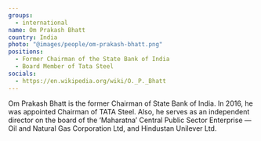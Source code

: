 ```yaml
---
groups:
  - international
name: Om Prakash Bhatt
country: India
photo: "@images/people/om-prakash-bhatt.png"
positions:
  - Former Chairman of the State Bank of India
  - Board Member of Tata Steel
socials:
  - https://en.wikipedia.org/wiki/O._P._Bhatt
---
```


Om Prakash Bhatt is the former Chairman of State Bank of India. In 2016, he was appointed Chairman of TATA Steel. Also, he serves as an independent director on the board of the ‘Maharatna’ Central Public Sector Enterprise — Oil and Natural Gas Corporation Ltd, and Hindustan Unilever Ltd.
